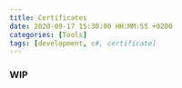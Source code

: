 ```yaml
---
title: Certificates
date: 2020-09-17 15:30:00 HH:MM:SS +0200
categories: [Tools]
tags: [development, c#, certificate]
---
```


### WIP
